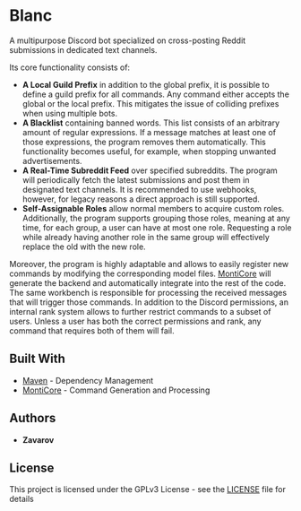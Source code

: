 # Blanc

A multipurpose Discord bot specialized on cross-posting Reddit submissions in dedicated text channels.

Its core functionality consists of:
   * **A Local Guild Prefix** in addition to the global prefix, it is possible to define a guild prefix for all commands. 
   Any command either accepts the global or the local prefix. This mitigates the issue of colliding prefixes when using multiple bots.
   * **A Blacklist** containing banned words. This list consists of an arbitrary amount of regular expressions. 
   If a message matches at least one of those expressions, the program removes them automatically. 
   This functionality becomes useful, for example, when stopping unwanted advertisements.
   * **A Real-Time Subreddit Feed** over specified subreddits. The program will periodically fetch the latest submissions
   and post them in designated text channels. It is recommended to use webhooks, however, for legacy reasons a direct approach is still supported.
   * **Self-Assignable Roles** allow normal members to acquire custom roles. Additionally, the program supports grouping those roles,
   meaning at any time, for each group, a user can have at most one role. Requesting a role while already having another role
   in the same group will effectively replace the old with the new role.

Moreover, the program is highly adaptable and allows to easily register new commands by modifying the corresponding model files.
[MontiCore](https://github.com/MontiCore/monticore) will generate the backend and automatically integrate into the rest of the code.
The same workbench is responsible for processing the received messages that will trigger those commands.
In addition to the Discord permissions, an internal rank system allows to further restrict commands to a subset of users.
Unless a user has both the correct permissions and rank, any command that requires both of them will fail.

## Built With

* [Maven](https://maven.apache.org/) - Dependency Management
* [MontiCore](https://github.com/MontiCore/monticore) - Command Generation and Processing

## Authors

* **Zavarov**

## License

This project is licensed under the GPLv3 License - see the [LICENSE](LICENSE) file for details


